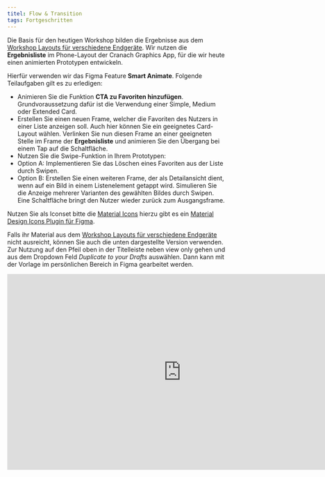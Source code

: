 ```yaml
---
titel: Flow & Transition
tags: Fortgeschritten
---
```


Die Basis für den heutigen Workshop bilden die Ergebnisse aus dem [Workshop Layouts für verschiedene Endgeräte](https://th-koeln.github.io/mi-bachelor-screendesign/lehrveranstaltungen/workshop-layouts-fuer-verschiedene-endgeraete/). Wir nutzen die **Ergebnisliste** im Phone-Layout der Cranach Graphics App, für die wir heute einen animierten Prototypen entwickeln.

Hierfür verwenden wir das Figma Feature **Smart Animate**. Folgende Teilaufgaben gilt es zu erledigen: 
- Animieren Sie die Funktion **CTA zu Favoriten hinzufügen**. Grundvoraussetzung dafür ist die Verwendung einer Simple, Medium oder Extended Card.
- Erstellen Sie einen neuen Frame, welcher die Favoriten des Nutzers in einer Liste anzeigen soll.  Auch hier können Sie ein geeignetes Card-Layout wählen. Verlinken Sie nun diesen Frame an einer geeigneten Stelle im Frame der **Ergebnisliste** und animieren Sie den Übergang bei einem Tap auf die Schaltfläche.
- Nutzen Sie die Swipe-Funktion in Ihrem Prototypen: 
- Option A: Implementieren Sie das Löschen eines Favoriten aus der Liste durch Swipen.
- Option B: Erstellen Sie einen weiteren Frame, der als Detailansicht dient, wenn auf ein Bild in einem Listenelement getappt wird. Simulieren Sie die Anzeige mehrerer Varianten des gewählten Bildes durch Swipen. Eine Schaltfläche bringt den Nutzer wieder zurück zum Ausgangsframe.

Nutzen Sie als Iconset bitte die [Material Icons](https://material.io/resources/icons/?style=baseline) hierzu gibt es ein [Material Design Icons Plugin für Figma](https://www.figma.com/c/plugin/740272380439725040/Material-Design-Icons).

Falls ihr Material aus dem [Workshop Layouts für verschiedene Endgeräte](https://th-koeln.github.io/mi-bachelor-screendesign/lehrveranstaltungen/workshop-layouts-fuer-verschiedene-endgeraete/) nicht ausreicht, können Sie auch die unten dargestellte Version verwenden. Zur Nutzung auf den Pfeil oben in der Titelleiste neben view only gehen und aus dem Dropdown Feld *Duplicate to your Drafts* auswählen. Dann kann mit der Vorlage im persönlichen Bereich in Figma gearbeitet werden.

<iframe style="border: none;" width="800" height="450" src="https://www.figma.com/embed?embed_host=share&url=https%3A%2F%2Fwww.figma.com%2Ffile%2FXanqGLbDUueSFgy2HCAppV%2Flayouts-fuer-div-endgeraete-demo%3Fnode-id%3D214%253A6030" allowfullscreen></iframe>
